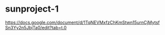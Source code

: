 # sunproject-1
https://docs.google.com/document/d/1TqNEVMxfzChKmStwn15urnCjMytsfSn3Yy2n5JbjTa0/edit?tab=t.0